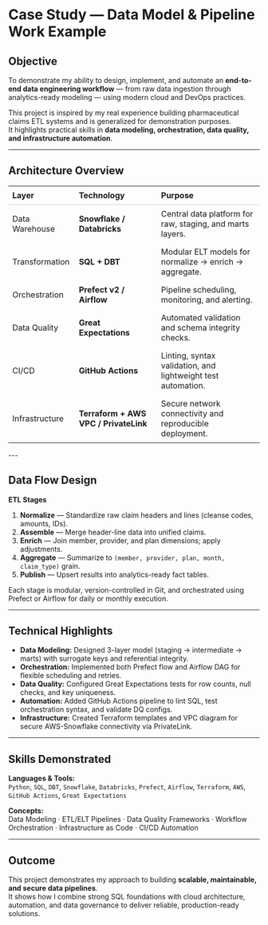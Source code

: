 # Case Study — Data Model & Pipeline Work Example

## Objective
To demonstrate my ability to design, implement, and automate an **end-to-end data engineering workflow** — from raw data ingestion through analytics-ready modeling — using modern cloud and DevOps practices.

This project is inspired by my real experience building pharmaceutical claims ETL systems and is generalized for demonstration purposes.  
It highlights practical skills in **data modeling, orchestration, data quality, and infrastructure automation**.

---

## Architecture Overview

<div align="center">

<table style="width:100%; border-collapse:collapse;">
  <thead>
    <tr>
      <th style="text-align:left; padding:8px; border-bottom:1px solid #ccc;">Layer</th>
      <th style="text-align:left; padding:8px; border-bottom:1px solid #ccc;">Technology</th>
      <th style="text-align:left; padding:8px; border-bottom:1px solid #ccc;">Purpose</th>
    </tr>
  </thead>
  <tbody>
    <tr>
      <td style="padding:8px;">Data Warehouse</td>
      <td style="padding:8px;"><strong>Snowflake / Databricks</strong></td>
      <td style="padding:8px;">Central data platform for raw, staging, and marts layers.</td>
    </tr>
    <tr>
      <td style="padding:8px;">Transformation</td>
      <td style="padding:8px;"><strong>SQL + DBT</strong></td>
      <td style="padding:8px;">Modular ELT models for normalize → enrich → aggregate.</td>
    </tr>
    <tr>
      <td style="padding:8px;">Orchestration</td>
      <td style="padding:8px;"><strong>Prefect v2 / Airflow</strong></td>
      <td style="padding:8px;">Pipeline scheduling, monitoring, and alerting.</td>
    </tr>
    <tr>
      <td style="padding:8px;">Data Quality</td>
      <td style="padding:8px;"><strong>Great Expectations</strong></td>
      <td style="padding:8px;">Automated validation and schema integrity checks.</td>
    </tr>
    <tr>
      <td style="padding:8px;">CI/CD</td>
      <td style="padding:8px;"><strong>GitHub Actions</strong></td>
      <td style="padding:8px;">Linting, syntax validation, and lightweight test automation.</td>
    </tr>
    <tr>
      <td style="padding:8px;">Infrastructure</td>
      <td style="padding:8px;"><strong>Terraform + AWS VPC / PrivateLink</strong></td>
      <td style="padding:8px;">Secure network connectivity and reproducible deployment.</td>
    </tr>
  </tbody>
</table>

</div>
---

## Data Flow Design

**ETL Stages**
1. **Normalize** — Standardize raw claim headers and lines (cleanse codes, amounts, IDs).  
2. **Assemble** — Merge header-line data into unified claims.  
3. **Enrich** — Join member, provider, and plan dimensions; apply adjustments.  
4. **Aggregate** — Summarize to `(member, provider, plan, month, claim_type)` grain.  
5. **Publish** — Upsert results into analytics-ready fact tables.

Each stage is modular, version-controlled in Git, and orchestrated using Prefect or Airflow for daily or monthly execution.

---

## Technical Highlights

- **Data Modeling:** Designed 3-layer model (staging → intermediate → marts) with surrogate keys and referential integrity.  
- **Orchestration:** Implemented both Prefect flow and Airflow DAG for flexible scheduling and retries.  
- **Data Quality:** Configured Great Expectations tests for row counts, null checks, and key uniqueness.  
- **Automation:** Added GitHub Actions pipeline to lint SQL, test orchestration syntax, and validate DQ configs.  
- **Infrastructure:** Created Terraform templates and VPC diagram for secure AWS-Snowflake connectivity via PrivateLink.  

---

## Skills Demonstrated
**Languages & Tools:**  
`Python`, `SQL`, `DBT`, `Snowflake`, `Databricks`, `Prefect`, `Airflow`, `Terraform`, `AWS`, `GitHub Actions`, `Great Expectations`

**Concepts:**  
Data Modeling · ETL/ELT Pipelines · Data Quality Frameworks · Workflow Orchestration · Infrastructure as Code · CI/CD Automation

---

## Outcome
This project demonstrates my approach to building **scalable, maintainable, and secure data pipelines**.  
It shows how I combine strong SQL foundations with cloud architecture, automation, and data governance to deliver reliable, production-ready solutions.